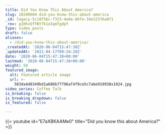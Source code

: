 ```yaml
---
title: Did You Know This About America?
slug: 20200604-did-you-know-this-about-america
_id: legacy-5c18f5bc-f323-4e8e-86fe-34e22376a8f1
_rev: g1HhvQfTBY7k1oIqmTgdpY
type: video_posts
draft: false
aliases:
  - /did-you-know-this-about-america/
_createdAt: '2020-06-04T15:47:38Z'
_updatedAt: '2021-04-17T09:24:20Z'
date: '2020-06-04T15:47:38+00:00'
lastmod: '2020-06-04T15:47:38+00:00'
weight: 50
featured_image:
  alt: Featured article image
  url: >-
    503da4d8349bd1a686b77796af4f9ce5c7abe919938x1024.jpg
video_series: Coffee Talk
is_breaking: false
is_breaking_dropdown: false
is_featured: false

---
```

{{< youtube id="E7aXBKAAMe0" title="Did you know this about America?" >}}